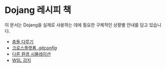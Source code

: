 Dojang 레시피 책
================

이 문서는 Dojang을 실제로 사용하는 데에 필요한 구체적인 상황별 안내를 담고
있습니다.

 -  [충돌 다루기](conflicts.ko.md)
 -  [크로스플랫폼 *.gitconfig*](cross-platform-gitconfig.ko.md)
 -  [다른 환경 시뮬레이션](simulate-other-environment.ko.md)
 -  [WSL 감지](wsl.ko.md)
